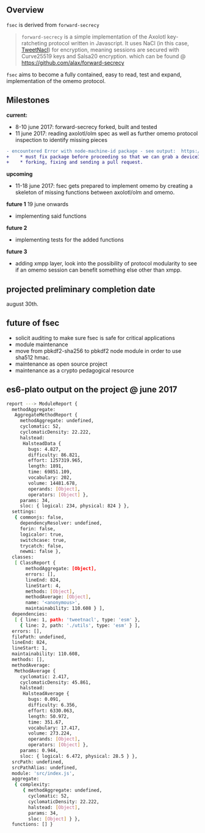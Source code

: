 Overview
--------
`fsec` is derived from `forward-secrecy`

> `forward-secrecy` is a simple implementation of the Axolotl key-ratcheting protocol written in Javascript. It uses NaCl (in this case, [TweetNacl](https://github.com/dchest/tweetnacl-js)) for encryption, meaning sessions are secured with Curve25519 keys and Salsa20 encryption.
which can be found @ https://github.com/alax/forward-secrecy

`fsec` aims to become a fully contained, easy to read, test and expand, implementation of the omemo protocol.

Milestones
--------

**current:**
 
* 8-10 june 2017:  forward-secrecy forked, built and tested 
* 11 june 2017: reading axolotl/olm spec as well as further omemo protocol inspection to identify missing pieces
```diff
- encountered Error with node-machine-id package - see output:  https://gist.github.com/Shokodemon/5148d0dafb27fa6427cbc28c52ee8416
+    * must fix package before proceeding so that we can grab a deviceId for omemo
+    * forking, fixing and sending a pull request.
```
**upcoming**

* 11-18 june 2017: fsec gets prepared to implement omemo by creating a skeleton of missing functions between axolotl/olm and omemo.

**future 1**
19 june onwards

* implementing said functions

**future 2**

* implementing tests for the added functions

**future 3**

* adding xmpp layer, look into the possibility of protocol modularity to see if an omemo session can benefit something else other than xmpp.

projected preliminary completion date
----------
august 30th.

future of fsec
----------

* solicit auditing to make sure fsec is safe for critical applications
* module maintenance
* move from pbkdf2-sha256 to pbkdf2 node module in order to use sha512 hmac.
* maintenance as open source project
* maintenance as a crypto pedagogical resource

es6-plato output on the project @ june 2017
---------
```bash
report ---> ModuleReport {
  methodAggregate: 
   AggregateMethodReport {
     methodAggregate: undefined,
     cyclomatic: 52,
     cyclomaticDensity: 22.222,
     halstead: 
      HalsteadData {
        bugs: 4.827,
        difficulty: 86.821,
        effort: 1257319.965,
        length: 1891,
        time: 69851.109,
        vocabulary: 202,
        volume: 14481.678,
        operands: [Object],
        operators: [Object] },
     params: 34,
     sloc: { logical: 234, physical: 824 } },
  settings: 
   { commonjs: false,
     dependencyResolver: undefined,
     forin: false,
     logicalor: true,
     switchcase: true,
     trycatch: false,
     newmi: false },
  classes: 
   [ ClassReport {
       methodAggregate: [Object],
       errors: [],
       lineEnd: 824,
       lineStart: 4,
       methods: [Object],
       methodAverage: [Object],
       name: '<anonymous>',
       maintainability: 110.608 } ],
  dependencies: 
   [ { line: 1, path: 'tweetnacl', type: 'esm' },
     { line: 2, path: './utils', type: 'esm' } ],
  errors: [],
  filePath: undefined,
  lineEnd: 824,
  lineStart: 1,
  maintainability: 110.608,
  methods: [],
  methodAverage: 
   MethodAverage {
     cyclomatic: 2.417,
     cyclomaticDensity: 45.861,
     halstead: 
      HalsteadAverage {
        bugs: 0.091,
        difficulty: 6.356,
        effort: 6330.063,
        length: 50.972,
        time: 351.67,
        vocabulary: 17.417,
        volume: 273.224,
        operands: [Object],
        operators: [Object] },
     params: 0.944,
     sloc: { logical: 6.472, physical: 28.5 } },
  srcPath: undefined,
  srcPathAlias: undefined,
  module: 'src/index.js',
  aggregate: 
   { complexity: 
      { methodAggregate: undefined,
        cyclomatic: 52,
        cyclomaticDensity: 22.222,
        halstead: [Object],
        params: 34,
        sloc: [Object] } },
  functions: [] }
```
